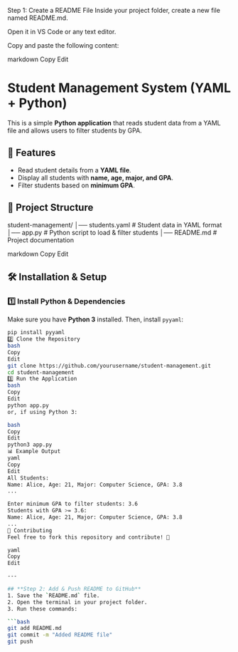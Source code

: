 Step 1: Create a README File
Inside your project folder, create a new file named README.md.

Open it in VS Code or any text editor.

Copy and paste the following content:

markdown
Copy
Edit
# Student Management System (YAML + Python)

This is a simple **Python application** that reads student data from a YAML file and allows users to filter students by GPA.

## 🚀 Features
- Read student details from a **YAML file**.
- Display all students with **name, age, major, and GPA**.
- Filter students based on **minimum GPA**.

## 📂 Project Structure
student-management/ │── students.yaml # Student data in YAML format │── app.py # Python script to load & filter students │── README.md # Project documentation

markdown
Copy
Edit

## 🛠 Installation & Setup
### 1️⃣ Install Python & Dependencies
Make sure you have **Python 3** installed. Then, install `pyyaml`:
```bash
pip install pyyaml
2️⃣ Clone the Repository
bash
Copy
Edit
git clone https://github.com/yourusername/student-management.git
cd student-management
3️⃣ Run the Application
bash
Copy
Edit
python app.py
or, if using Python 3:

bash
Copy
Edit
python3 app.py
📊 Example Output
yaml
Copy
Edit
All Students:
Name: Alice, Age: 21, Major: Computer Science, GPA: 3.8
...

Enter minimum GPA to filter students: 3.6
Students with GPA >= 3.6:
Name: Alice, Age: 21, Major: Computer Science, GPA: 3.8
...
🤝 Contributing
Feel free to fork this repository and contribute! 🚀

yaml
Copy
Edit

---

## **Step 2: Add & Push README to GitHub**
1. Save the `README.md` file.
2. Open the terminal in your project folder.
3. Run these commands:

```bash
git add README.md
git commit -m "Added README file"
git push